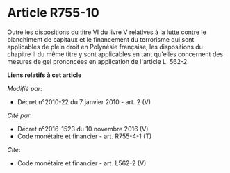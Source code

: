 # Article R755-10

Outre les dispositions du titre VI du livre V relatives à la lutte contre le blanchiment de capitaux et le financement du
terrorisme qui sont applicables de plein droit en Polynésie française, les dispositions du chapitre II du même titre y sont
applicables en tant qu'elles concernent des mesures de gel prononcées en application de l'article L. 562-2.

**Liens relatifs à cet article**

_Modifié par_:

  - Décret n°2010-22 du 7 janvier 2010 - art. 2 (V)

_Cité par_:

  - Décret n°2016-1523 du 10 novembre 2016 (V)
  - Code monétaire et financier - art. R755-4-1 (T)

_Cite_:

  - Code monétaire et financier - art. L562-2 (V)
